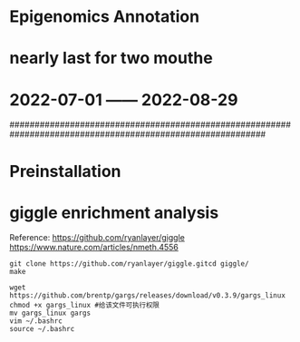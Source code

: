 # Epigenomics Annotation
# nearly last for two mouthe
# 2022-07-01 —— 2022-08-29
###########################################################################################################

# Preinstallation

# giggle enrichment analysis
 
Reference:
https://github.com/ryanlayer/giggle
https://www.nature.com/articles/nmeth.4556

```shell
git clone https://github.com/ryanlayer/giggle.gitcd giggle/
make

wget  https://github.com/brentp/gargs/releases/download/v0.3.9/gargs_linux
chmod +x gargs_linux #给该文件可执行权限
mv gargs_linux gargs
vim ~/.bashrc 
source ~/.bashrc


```
